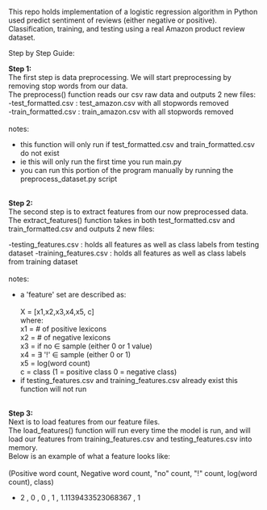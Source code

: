 This repo holds implementation of a logistic regression algorithm in Python used predict sentiment of reviews (either negative or positive). Classification, training, and testing using a real Amazon product review dataset.

Step by Step Guide:

<b>Step 1:</b> <br>The first step is data preprocessing. We will start preprocessing by removing stop words from our data.<br>
The preprocess() function reads our csv raw data and outputs 2 new files:<br>
-test_formatted.csv : test_amazon.csv with all stopwords removed<br>
-train_formatted.csv : train_amazon.csv with all stopwords removed<br><br>
notes:

- this function will only run if test_formatted.csv and train_formatted.csv do not exist
- ie this will only run the first time you run main.py
- you can run this portion of the program manually by running the preprocess_dataset.py script

<br><b>Step 2:</b><br> The second step is to extract features from our now preprocessed data.
The extract_features() function takes in both test_formatted.csv and train_formatted.csv and outputs 2 new files:<br>

-testing_features.csv : holds all features as well as class labels from testing dataset
-training_features.csv : holds all features as well as class labels from training dataset
<br><br>
notes:

- a 'feature' set are described as:<br><br> X = [x1,x2,x3,x4,x5, c]
  <br>where:
  <br>x1 = # of positive lexicons
  <br>x2 = # of negative lexicons
  <br>x3 = if no ∈ sample (either 0 or 1 value)
  <br>x4 = ∃ '!' ∈ sample (either 0 or 1)
  <br>x5 = log(word count)
  <br>c = class (1 = positive class 0 = negative class)
- if testing_features.csv and training_features.csv already exist this function will not run <br>

<br><b>Step 3:</b><br> Next is to load features from our feature files.<br>
The load_features() function will run every time the model is run, and will load our features from training_features.csv and testing_features.csv into memory. <br>Below is an example of what a feature looks like: <br><br>
(Positive word count, Negative word count, "no" count, "!" count, log(word count), class)

- 2 , 0 , 0 , 1 , 1.1139433523068367 , 1
